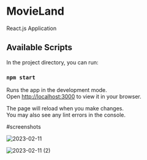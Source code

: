 # MovieLand
 React.js Application

## Available Scripts

In the project directory, you can run:

### `npm start`



Runs the app in the development mode.\
Open [http://localhost:3000](http://localhost:3000) to view it in your browser.

The page will reload when you make changes.\
You may also see any lint errors in the console.

#screenshots

![2023-02-11](https://user-images.githubusercontent.com/97961673/218277794-e89378c5-3998-43a4-a83b-6b7682bb4be1.png)

![2023-02-11 (2)](https://user-images.githubusercontent.com/97961673/218277803-47b8b2fa-2fe5-4457-86bb-f3467cc26543.png)
